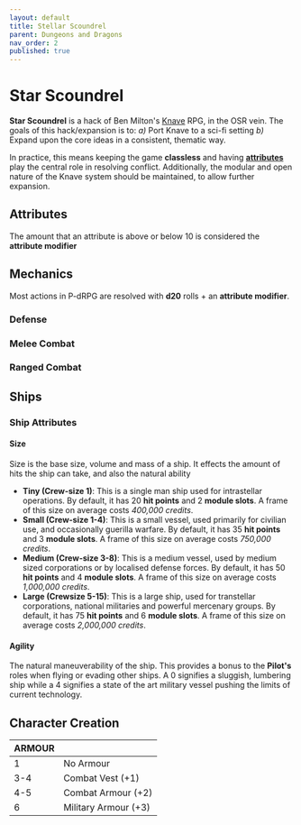 ```yaml
---
layout: default
title: Stellar Scoundrel
parent: Dungeons and Dragons
nav_order: 2
published: true
---
```


# Star Scoundrel
**Star Scoundrel** is a hack of Ben Milton's [Knave](https://www.drivethrurpg.com/product/250888/Knave) RPG, in the OSR vein. The goals of this hack/expansion is to: 
*a)* Port Knave to a sci-fi setting
*b)* Expand upon the core ideas in a consistent, thematic way.

In practice, this means keeping the game __classless__ and having __[attributes](#ATTRIBUTES)__ play the central role in resolving conflict. Additionally, the modular and open nature of the Knave system should be maintained, to allow further expansion.

## Attributes
The amount that an attribute is above or below 10 is considered the **attribute modifier**

## Mechanics
Most actions in P-dRPG are resolved with __d20__ rolls + an __attribute modifier__.

### Defense

### Melee Combat

### Ranged Combat

## Ships

### Ship Attributes

#### Size
Size is the base size, volume and mass of a ship. It effects the amount of hits the ship can take, and also the natural ability
- **Tiny (Crew-size 1)**: This is a single man ship used for intrastellar operations. By default, it has 20 **hit points** and 2 **module slots**. A frame of this size on average costs *400,000 credits*.
- **Small (Crew-size 1-4)**: This is a small vessel, used primarily for civilian use, and occasionally guerilla warfare. By default, it has 35 **hit points** and 3 **module slots**. A frame of this size on average costs *750,000 credits*.
- **Medium (Crew-size 3-8)**: This is a medium vessel, used by medium sized corporations or by localised defense forces. By default, it has 50 **hit points** and 4 **module slots**. A frame of this size on average costs *1,000,000 credits*.
- **Large (Crewsize 5-15)**: This is a large ship, used for transtellar corporations, national militaries and powerful mercenary groups. By default, it has 75 **hit points** and 6 **module slots**. A frame of this size on average costs  *2,000,000 credits*.

#### Agility
The natural maneuverability of the ship. This provides a bonus to the **Pilot's** roles when flying or evading other ships.
A 0 signifies a sluggish, lumbering ship while a 4 signifies a state of the art military vessel pushing the limits of current technology.

####

## Character Creation

| ARMOUR 	|                      	|
|--------	|----------------------	|
| 1      	| No Armour            	|
| 3-4    	|  Combat Vest (+1)    	|
|  4-5   	|  Combat Armour (+2)  	|
| 6      	| Military Armour (+3) 	|
